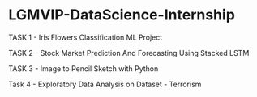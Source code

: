 # LGMVIP-DataScience-Internship
TASK 1 - Iris Flowers Classification ML Project

TASK 2 - Stock Market Prediction And Forecasting Using Stacked LSTM

TASK 3 - Image to Pencil Sketch with Python

Task 4 - Exploratory Data Analysis on Dataset - Terrorism
